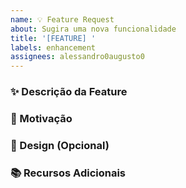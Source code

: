 ```yaml
---
name: 💡 Feature Request
about: Sugira uma nova funcionalidade
title: '[FEATURE] '
labels: enhancement
assignees: alessandro0augusto0
---
```


### ✨ Descrição da Feature
<!-- O que você gostaria de ver implementado? -->

### 🔗 Motivação
<!-- Por que isso seria útil? -->

### 🎨 Design (Opcional)
<!-- Descreva ou anexe um rascunho -->

### 📚 Recursos Adicionais
<!-- Links, exemplos ou referências -->

